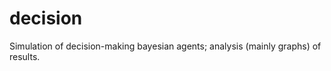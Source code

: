 decision
========

Simulation of decision-making bayesian agents; analysis (mainly graphs) of results.
